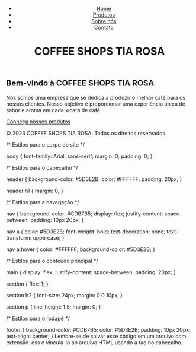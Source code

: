<!DOCTYPE html>
<html lang="pt-br">
<head>
  <meta charset="UTF-8">
  <meta name="viewport" content="width=device-width, initial-scale=1.0">
  <title>COFFEE SHOPS TIA ROSA</title>
  <link rel="stylesheet" href="estilos.css">
</head>
<body>
  <header>
    <nav>
      <ul>
        <li><a href="#">Home</a></li>
        <li><a href="#">Produtos</a></li>
        <li><a href="#">Sobre nós</a></li>
        <li><a href="#">Contato</a></li>
      </ul>
    </nav>
    <h1>COFFEE SHOPS TIA ROSA</h1>
  </header>
  <main>
    <section>
      <h2>Bem-vindo à COFFEE SHOPS TIA ROSA</h2>
      <p>Nós somos uma empresa que se dedica a produzir o melhor café para os nossos clientes. Nosso objetivo é proporcionar uma experiência única de sabor e aroma em cada xícara de café. </p>
      <a href="#" class="botao">Conheça nossos produtos</a>
    </section>
  </main>
  <footer>
    <p>&copy; 2023 COFFEE SHOPS TIA ROSA. Todos os direitos reservados.</p>
  </footer>
</body>
</html>
/* Estilos para o corpo do site */

body {
  font-family: Arial, sans-serif;
  margin: 0;
  padding: 0;
}

/* Estilos para o cabeçalho */

header {
  background-color: #5D3E2B;
  color: #FFFFFF;
  padding: 20px;
}

header h1 {
  margin: 0;
}

/* Estilos para a navegação */

nav {
  background-color: #CDB7B5;
  display: flex;
  justify-content: space-between;
  padding: 10px 20px;
}

nav a {
  color: #5D3E2B;
  font-weight: bold;
  text-decoration: none;
  text-transform: uppercase;
}

nav a:hover {
  color: #FFFFFF;
  background-color: #5D3E2B;
}

/* Estilos para o conteúdo principal */

main {
  display: flex;
  justify-content: space-between;
  padding: 20px;
}

section {
  flex: 1;
}

section h2 {
  font-size: 24px;
  margin: 0 0 10px;
}

section p {
  line-height: 1.5;
  margin: 0;
}

/* Estilos para o rodapé */

footer {
  background-color: #CDB7B5;
  color: #5D3E2B;
  padding: 10px 20px;
  text-align: center;
}
Lembre-se de salvar esse código em um arquivo com extensão .css e vinculá-lo ao arquivo HTML usando a tag <link> no cabeçalho.





